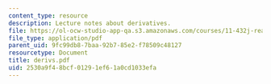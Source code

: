 ```yaml
---
content_type: resource
description: Lecture notes about derivatives.
file: https://ol-ocw-studio-app-qa.s3.amazonaws.com/courses/11-432j-real-estate-capital-markets-spring-2007/2530a9f48bcf01291ef61a0cd1033efa_derivs.pdf
file_type: application/pdf
parent_uid: 9fc99db8-7baa-92b7-85e2-f78509c48127
resourcetype: Document
title: derivs.pdf
uid: 2530a9f4-8bcf-0129-1ef6-1a0cd1033efa
---
```

